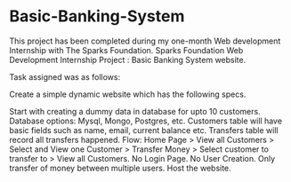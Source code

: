 # Basic-Banking-System
This project has been completed during my one-month Web development Internship with The Sparks Foundation.
Sparks Foundation Web Development Internship Project : Basic Banking System website.

Task assigned was as follows:

Create a simple dynamic website which has the following specs.

Start with creating a dummy data in database for upto 10 customers. Database options: Mysql, Mongo, Postgres, etc. Customers table will have basic fields such as name, email, current balance etc. Transfers table will record all transfers happened.
Flow: Home Page > View all Customers > Select and View one Customer > Transfer Money > Select customer to transfer to > View all Customers.
No Login Page. No User Creation. Only transfer of money between multiple users.
Host the website.

